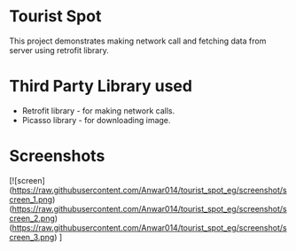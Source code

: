 # Tourist Spot
This project demonstrates making network call and fetching data from server using retrofit library.

# Third Party Library used
* Retrofit library - for making network calls.
* Picasso library - for downloading image.

# Screenshots
[![screen]
(https://raw.githubusercontent.com/Anwar014/tourist_spot_eg/screenshot/screen_1.png)
(https://raw.githubusercontent.com/Anwar014/tourist_spot_eg/screenshot/screen_2.png)
(https://raw.githubusercontent.com/Anwar014/tourist_spot_eg/screenshot/screen_3.png)
]
